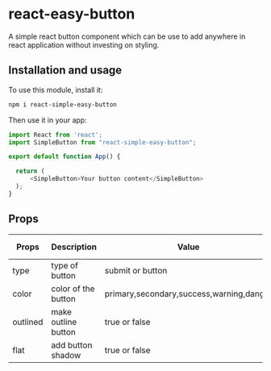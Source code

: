 # react-easy-button

A simple react button component which can be use to add anywhere in react application without investing on styling.

## Installation and usage

To use this module, install it:

```bash
npm i react-simple-easy-button
```

Then use it in your app:

```js
import React from 'react';
import SimpleButton from "react-simple-easy-button";

export default function App() {

  return (
      <SimpleButton>Your button content</SimpleButton>
  );
}
```

## Props

Props | Description | Value | Default value | Is required 
--- | --- | --- | --- | ---
type | type of button | submit or button | submit | false
color | color of the button | primary,secondary,success,warning,danger | primary | false
outlined | make outline button | true or false | false | false
flat | add button shadow | true or false | true | false